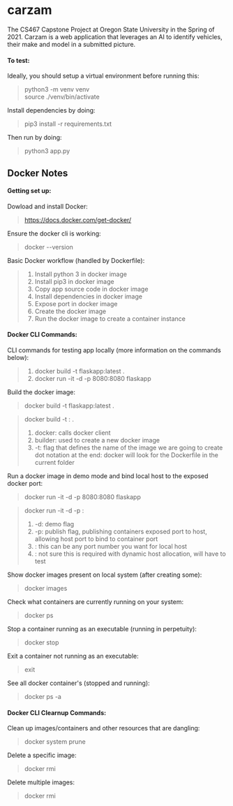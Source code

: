 # carzam
The CS467 Capstone Project at Oregon State University in the Spring of 2021. Carzam is a web application that leverages an AI to identify vehicles, their make and model in a submitted picture.

 #### To test:
 Ideally, you should setup a virtual environment before running this:
 > python3 -m venv venv  
 > source ./venv/bin/activate  

 Install dependencies by doing:  
 > pip3 install -r requirements.txt

 Then run by doing:  
 > python3 app.py

## Docker Notes

#### Getting set up:

Dowload and install Docker:
> https://docs.docker.com/get-docker/


Ensure the docker cli is working:
> docker --version


Basic Docker workflow (handled by Dockerfile):
> 1. Install python 3 in docker image
> 2. Install pip3 in docker image
> 3. Copy app source code in docker image
> 4. Install dependencies in docker image
> 5. Expose port in docker image
> 6. Create the docker image
> 7. Run the docker image to create a container instance

#### Docker CLI Commands:

CLI commands for testing app locally (more information on the commands below):
> 1. docker build -t flaskapp:latest .
> 2. docker run -it -d -p 8080:8080 flaskapp


Build the docker image:
> docker build -t flaskapp:latest .

> docker build -t <new image name>:<image version> .
> 1. docker: calls docker client
> 2. builder: used to create a new docker image
> 3. -t: flag that defines the name of the image we are going to create
> dot notation at the end: docker will look for the Dockerfile in the current folder


Run a docker image in demo mode and bind local host to the exposed docker port:
> docker run -it -d -p 8080:8080 flaskapp

> docker run -it -d -p <local port>:<exposed container port> <image name>
> 1. -d: demo flag
> 2. -p: publish flag, publishing containers exposed port to host, allowing host port to bind to container port
> 3. <local port>: this can be any port number you want for local host
> 4. <exposed container port>: not sure this is required with dynamic host allocation, will have to test


Show docker images present on local system (after creating some):
> docker images


Check what containers are currently running on your system:
> docker ps


Stop a container running as an executable (running in perpetuity):
> docker stop <container id>

Exit a container not running as an executable:
> exit


See all docker container's (stopped and running):
> docker ps -a

#### **Docker CLI Clearnup Commands:**

Clean up images/containers and other resources that are dangling:
> docker system prune


Delete a specific image:
> docker rmi <image id>


Delete multiple images:
> docker rmi <image id> <image id>
